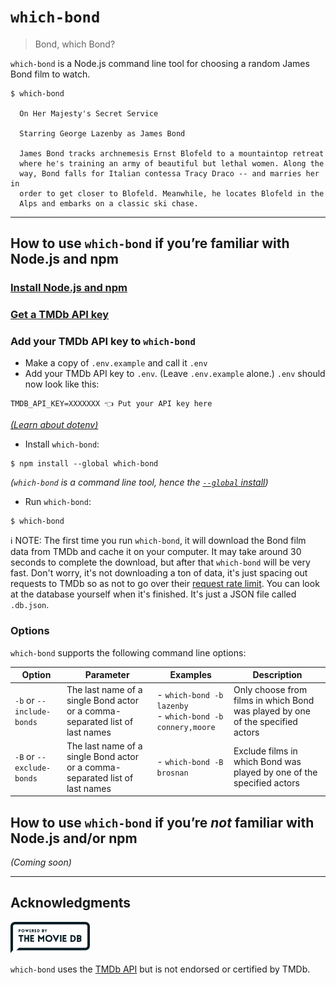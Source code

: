 # `which-bond`

> Bond, which Bond?

`which-bond` is a Node.js command line tool for choosing a random James Bond film to watch.

```
$ which-bond

  On Her Majesty's Secret Service

  Starring George Lazenby as James Bond

  James Bond tracks archnemesis Ernst Blofeld to a mountaintop retreat
  where he's training an army of beautiful but lethal women. Along the
  way, Bond falls for Italian contessa Tracy Draco -- and marries her in
  order to get closer to Blofeld. Meanwhile, he locates Blofeld in the
  Alps and embarks on a classic ski chase.

```

---

## How to use `which-bond` if you’re familiar with Node.js and npm

### [Install Node.js and npm](https://docs.npmjs.com/getting-started/installing-node)

### [Get a TMDb API key](https://developers.themoviedb.org/3/getting-started)

### Add your TMDb API key to `which-bond`

- Make a copy of `.env.example` and call it `.env`
- Add your TMDb API key to `.env`. (Leave `.env.example` alone.) `.env` should now look like this:

```
TMDB_API_KEY=XXXXXXX 👈 Put your API key here
```

*[(Learn about dotenv)](https://github.com/motdotla/dotenv)*

- Install `which-bond`:

```
$ npm install --global which-bond
```

*(`which-bond` is a command line tool, hence the [`--global` install](https://docs.npmjs.com/getting-started/installing-npm-packages-globally))*

- Run `which-bond`:

```
$ which-bond
```

ℹ️ NOTE: The first time you run `which-bond`, it will download the Bond film data from TMDb and cache it on your computer. It may take around 30 seconds to complete the download, but after that `which-bond` will be very fast. Don't worry, it's not downloading a ton of data, it's just spacing out requests to TMDb so as not to go over their [request rate limit](https://developers.themoviedb.org/3/getting-started/request-rate-limiting). You can look at the database yourself when it's finished. It's just a JSON file called `.db.json`.

### Options

`which-bond` supports the following command line options:

|Option|Parameter|Examples|Description|
|---|---|---|---|
|`-b` or `--include-bonds`|The last name of a single Bond actor or a comma-separated list of last names|- `which-bond -b lazenby`<br>- `which-bond -b connery,moore`|Only choose from films in which Bond was played by one of the specified actors|
|`-B` or `--exclude-bonds`|The last name of a single Bond actor or a comma-separated list of last names|- `which-bond -B brosnan`|Exclude films in which Bond was played by one of the specified actors|

## How to use `which-bond` if you’re *not* familiar with Node.js and/or npm

*(Coming soon)*

---

## Acknowledgments

<a href='https://www.themoviedb.org/'><img src='./assets/images/powered-by-tmdb.svg' height='50'></a>

`which-bond` uses the [TMDb API](https://www.themoviedb.org/documentation/api) but is not endorsed or certified by TMDb.
